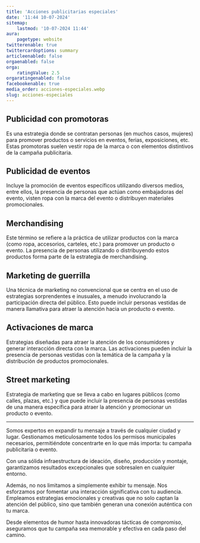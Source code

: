 ```yaml
---
title: 'Acciones publicitarias especiales'
date: '11:44 10-07-2024'
sitemap:
    lastmod: '10-07-2024 11:44'
aura:
    pagetype: website
twitterenable: true
twittercardoptions: summary
articleenabled: false
orgaenabled: false
orga:
    ratingValue: 2.5
orgaratingenabled: false
facebookenable: true
media_order: acciones-especiales.webp
slug: acciones-especiales
---
```


## Publicidad con promotoras
Es una estrategia donde se contratan personas (en muchos casos, mujeres) para promover productos o servicios en eventos, ferias, exposiciones, etc. Estas promotoras suelen vestir ropa de la marca o con elementos distintivos de la campaña publicitaria.

## Publicidad de eventos
Incluye la promoción de eventos específicos utilizando diversos medios, entre ellos, la presencia de personas que actúan como embajadoras del evento, visten ropa con la marca del evento o distribuyen materiales promocionales.

## Merchandising
Este término se refiere a la práctica de utilizar productos con la marca (como ropa, accesorios, carteles, etc.) para promover un producto o evento. La presencia de personas utilizando o distribuyendo estos productos forma parte de la estrategia de merchandising.

## Marketing de guerrilla
Una técnica de marketing no convencional que se centra en el uso de estrategias sorprendentes e inusuales, a menudo involucrando la participación directa del público. Esto puede incluir personas vestidas de manera llamativa para atraer la atención hacia un producto o evento.

## Activaciones de marca
Estrategias diseñadas para atraer la atención de los consumidores y generar interacción directa con la marca. Las activaciones pueden incluir la presencia de personas vestidas con la temática de la campaña y la distribución de productos promocionales.

## Street marketing
Estrategia de marketing que se lleva a cabo en lugares públicos (como calles, plazas, etc.) y que puede incluir la presencia de personas vestidas de una manera específica para atraer la atención y promocionar un producto o evento.

---

Somos expertos en expandir tu mensaje a través de cualquier ciudad y
lugar. Gestionamos meticulosamente todos los permisos municipales
necesarios, permitiéndote concentrarte en lo que más importa: tu campaña
publicitaria o evento.

Con una sólida infraestructura de ideación, diseño,
producción y montaje, garantizamos resultados excepcionales que
sobresalen en cualquier entorno.

Además, no nos limitamos a simplemente exhibir tu mensaje. Nos
esforzamos por fomentar una interacción significativa con tu audiencia.
Empleamos estrategias emocionales y creativas que no solo captan la
atención del público, sino que también generan una conexión auténtica con
tu marca.

Desde elementos de humor hasta innovadoras tácticas de
compromiso, aseguramos que tu campaña sea memorable y efectiva en
cada paso del camino.